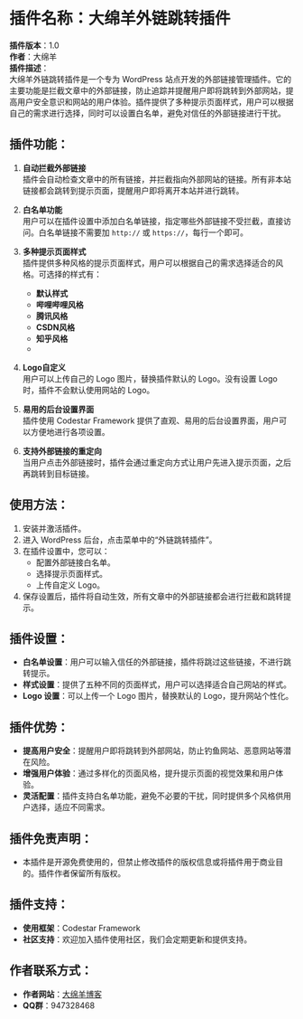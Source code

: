 # 插件名称：大绵羊外链跳转插件

**插件版本**：1.0  
**作者**：大绵羊  
**插件描述**：  
大绵羊外链跳转插件是一个专为 WordPress 站点开发的外部链接管理插件。它的主要功能是拦截文章中的外部链接，防止追踪并提醒用户即将跳转到外部网站，提高用户安全意识和网站的用户体验。插件提供了多种提示页面样式，用户可以根据自己的需求进行选择，同时可以设置白名单，避免对信任的外部链接进行干扰。

## 插件功能：

1. **自动拦截外部链接**  
   插件会自动检查文章中的所有链接，并拦截指向外部网站的链接。所有非本站链接都会跳转到提示页面，提醒用户即将离开本站并进行跳转。
2. **白名单功能**  
   用户可以在插件设置中添加白名单链接，指定哪些外部链接不受拦截，直接访问。白名单链接不需要加 `http://` 或 `https://`，每行一个即可。
3. **多种提示页面样式**  
   插件提供多种风格的提示页面样式，用户可以根据自己的需求选择适合的风格。可选择的样式有：
   - **默认样式**  
   - **哔哩哔哩风格**  
   - **腾讯风格**  
   - **CSDN风格**  
   - **知乎风格**
   - 
4. **Logo自定义**  
   用户可以上传自己的 Logo 图片，替换插件默认的 Logo。没有设置 Logo 时，插件不会默认使用网站的 Logo。
   
6. **易用的后台设置界面**  
   插件使用 Codestar Framework 提供了直观、易用的后台设置界面，用户可以方便地进行各项设置。

7. **支持外部链接的重定向**  
   当用户点击外部链接时，插件会通过重定向方式让用户先进入提示页面，之后再跳转到目标链接。

## 使用方法：

1. 安装并激活插件。
2. 进入 WordPress 后台，点击菜单中的“外链跳转插件”。
3. 在插件设置中，您可以：
   - 配置外部链接白名单。
   - 选择提示页面样式。
   - 上传自定义 Logo。
4. 保存设置后，插件将自动生效，所有文章中的外部链接都会进行拦截和跳转提示。

## 插件设置：

- **白名单设置**：用户可以输入信任的外部链接，插件将跳过这些链接，不进行跳转提示。
- **样式设置**：提供了五种不同的页面样式，用户可以选择适合自己网站的样式。
- **Logo 设置**：可以上传一个 Logo 图片，替换默认的 Logo，提升网站个性化。

## 插件优势：

- **提高用户安全**：提醒用户即将跳转到外部网站，防止钓鱼网站、恶意网站等潜在风险。
- **增强用户体验**：通过多样化的页面风格，提升提示页面的视觉效果和用户体验。
- **灵活配置**：插件支持白名单功能，避免不必要的干扰，同时提供多个风格供用户选择，适应不同需求。

## 插件免责声明：

- 本插件是开源免费使用的，但禁止修改插件的版权信息或将插件用于商业目的。插件作者保留所有版权。

## 插件支持：
- **使用框架**：Codestar Framework
- **社区支持**：欢迎加入插件使用社区，我们会定期更新和提供支持。

## 作者联系方式：
- **作者网站**：[大绵羊博客](https://dmyblog.cn)
- **QQ群**：947328468
